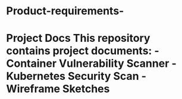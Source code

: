# Product-requirements-
# Project Docs This repository contains project documents: - Container Vulnerability Scanner - Kubernetes Security Scan - Wireframe Sketches
